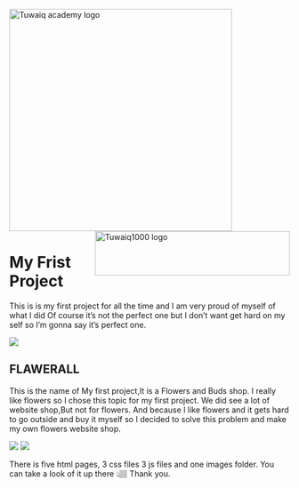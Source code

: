 <img width="400" alt="Tuwaiq academy logo" src="https://tuwaiq.edu.sa/assets/images/tuwaiq-logo.svg"> <img width="350" height="80" alt="Tuwaiq1000 logo" src="https://launch.sa/assets/images/logos/tuwaiq1000-dark.svg" align="right">


# My Frist Project 
This is is my first project for all the time and I am very proud of myself of what I did 
Of course it’s not the perfect one but I don’t want get hard on my self so I’m gonna say it’s perfect one. 

<img src="https://cdn.shopify.com/s/files/1/0569/7919/4048/products/CERCERA-83_540x.jpg?v=1626279233">

 ## FLAWERALL

This is the name of My first project,It is a Flowers and Buds shop. 
I really like flowers so I chose this topic for my first project. 
We did see a lot of website shop,But not for flowers.
And because I like flowers and it gets hard to go outside and buy it myself so I decided to solve this problem and make my own flowers website shop.



<img src="https://cdn.shopify.com/s/files/1/0569/7919/4048/products/CERCERA-92_540x.jpg?v=1626277603">

<img src="https://sc04.alicdn.com/kf/HTB1FjZJX2vsK1RjSspdq6AZepXaR.jpg">

There is five html pages, 3 css files
 3 js files and one  images folder. 
You can take a look of it up there 👆🏽 
Thank you.